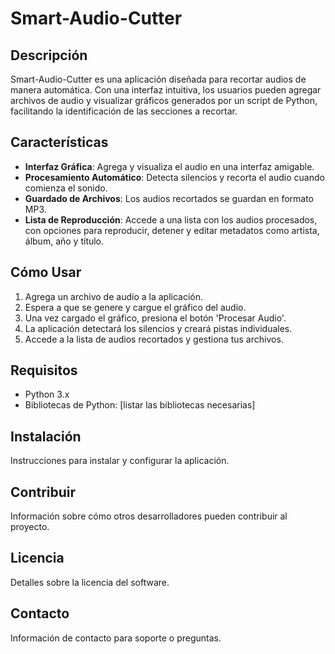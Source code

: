# Smart-Audio-Cutter

## Descripción
Smart-Audio-Cutter es una aplicación diseñada para recortar audios de manera automática. Con una interfaz intuitiva, los usuarios pueden agregar archivos de audio y visualizar gráficos generados por un script de Python, facilitando la identificación de las secciones a recortar.

## Características
- **Interfaz Gráfica**: Agrega y visualiza el audio en una interfaz amigable.
- **Procesamiento Automático**: Detecta silencios y recorta el audio cuando comienza el sonido.
- **Guardado de Archivos**: Los audios recortados se guardan en formato MP3.
- **Lista de Reproducción**: Accede a una lista con los audios procesados, con opciones para reproducir, detener y editar metadatos como artista, álbum, año y título.

## Cómo Usar
1. Agrega un archivo de audio a la aplicación.
2. Espera a que se genere y cargue el gráfico del audio.
3. Una vez cargado el gráfico, presiona el botón 'Procesar Audio'.
4. La aplicación detectará los silencios y creará pistas individuales.
5. Accede a la lista de audios recortados y gestiona tus archivos.

## Requisitos
- Python 3.x
- Bibliotecas de Python: [listar las bibliotecas necesarias]

## Instalación
Instrucciones para instalar y configurar la aplicación.

## Contribuir
Información sobre cómo otros desarrolladores pueden contribuir al proyecto.

## Licencia
Detalles sobre la licencia del software.

## Contacto
Información de contacto para soporte o preguntas.

